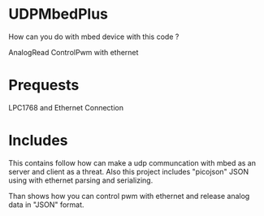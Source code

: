 

# UDPMbedPlus

How can you do with mbed device with this code ?

AnalogRead
ControlPwm with ethernet

# Prequests

LPC1768 and
Ethernet Connection



# Includes

This contains follow how can make a udp communcation with mbed as an server and client as a threat.
Also this project includes "picojson" JSON using with ethernet parsing and serializing.

Than shows how you can control pwm with ethernet and release analog data in "JSON" format.
